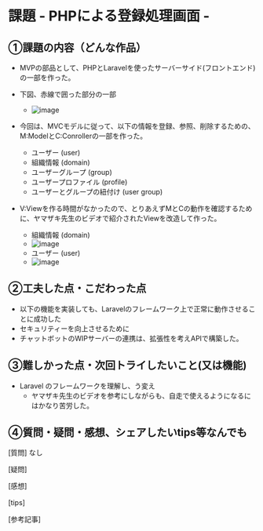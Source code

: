 # 課題 - PHPによる登録処理画面 -　

## ①課題の内容（どんな作品）
- MVPの部品として、PHPとLaravelを使ったサーバーサイド(フロントエンド)の一部を作った。
- 下図、赤線で囲った部分の一部
    - ![image](https://github.com/seimei-san/wip_app_1/assets/53326909/d0e4913f-4761-40db-8bfd-fe20f8835eee)

- 今回は、MVCモデルに従って、以下の情報を登録、参照、削除するための、M:ModelとC:Conrollerの一部を作った。
    - ユーザー (user)
    - 組織情報 (domain)
    - ユーザーグループ (group)
    - ユーザープロファイル (profile)
    - ユーザーとグループの紐付け (user group)
- V:Viewを作る時間がなかったので、とりあえずMとCの動作を確認するために、ヤマザキ先生のビデオで紹介されたViewを改造して作った。
    - 組織情報 (domain)
    - ![image](https://github.com/seimei-san/wip_app_1/assets/53326909/959466c5-e7b4-4b85-b576-290f349dea01)
    - ユーザー (user)
    - ![image](https://github.com/seimei-san/wip_app_1/assets/53326909/858ee963-7623-4d79-9b4c-056307e305e0)


## ②工夫した点・こだわった点
- 以下の機能を実装しても、Laravelのフレームワーク上で正常に動作させることに成功した
- セキュリティーを向上させるために
- チャットボットのWIPサーバーの連携は、拡張性を考えAPIで構築した。

## ③難しかった点・次回トライしたいこと(又は機能)
- Laravel のフレームワークを理解し、う変え
    - ヤマザキ先生のビデオを参考にしながらも、自走で使えるようになるにはかなり苦労した。


## ④質問・疑問・感想、シェアしたいtips等なんでも
[質問]
なし

[疑問]　


[感想]　
  

[tips]　
  

[参考記事]
